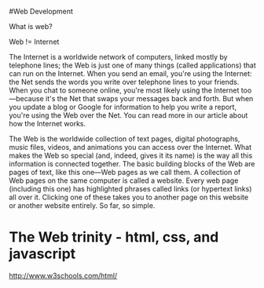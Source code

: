 #Web Development

What is web?

Web != Internet

The Internet is a worldwide network of computers, linked mostly by telephone lines; the Web is just one of many things (called applications) that can run on the Internet. When you send an email, you're using the Internet: the Net sends the words you write over telephone lines to your friends. When you chat to someone online, you're most likely using the Internet too—because it's the Net that swaps your messages back and forth. But when you update a blog or Google for information to help you write a report, you're using the Web over the Net. You can read more in our article about how the Internet works.

The Web is the worldwide collection of text pages, digital photographs, music files, videos, and animations you can access over the Internet. What makes the Web so special (and, indeed, gives it its name) is the way all this information is connected together. The basic building blocks of the Web are pages of text, like this one—Web pages as we call them. A collection of Web pages on the same computer is called a website. Every web page (including this one) has highlighted phrases called links (or hypertext links) all over it. Clicking one of these takes you to another page on this website or another website entirely. So far, so simple.


# The Web trinity - html, css, and javascript

http://www.w3schools.com/html/
